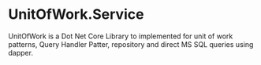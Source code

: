 # UnitOfWork.Service
UnitOfWork is a Dot Net Core Library to implemented for unit of work patterns, Query Handler Patter, repository and direct MS SQL queries using dapper.
